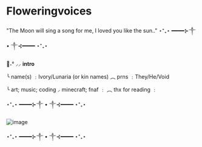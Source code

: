 # Floweringvoices
"The Moon will sing a song for me, I loved you like the sun.."
⋆⁺₊⋆ ━━━━⊱༒︎ • ༒︎⊰━━━━ ⋆⁺₊⋆

🐾˖° ⸝⸝ **intro**

╰ name(s) ﹕Ivory/Lunaria (or kin names)
︵ prns ﹕They/He/Void

╰ art; music; coding ⸝ minecraft; fnaf ﹕
︵ thx for reading ﹕

⋆⁺₊⋆ ━━━━⊱༒︎ • ༒︎⊰━━━━ ⋆⁺₊⋆

![image](https://github.com/user-attachments/assets/efbd9157-a330-4e89-b0d7-5a0eb5cbf785)

⋆⁺₊⋆ ━━━━⊱༒︎ • ༒︎⊰━━━━ ⋆⁺₊⋆
